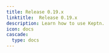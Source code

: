 ```yaml
---
title: Release 0.19.x
linktitle:  Release 0.19.x
description: Learn how to use Keptn.
icon: docs
cascade:
  type: docs
---
```

